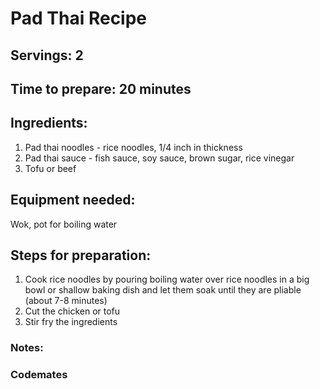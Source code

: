 # Pad Thai Recipe

## Servings: 2

## Time to prepare: 20 minutes

## Ingredients:
1. Pad thai noodles - rice noodles, 1/4 inch in thickness
2. Pad thai sauce - fish sauce, soy sauce, brown sugar, rice vinegar
3. Tofu or beef

## Equipment needed:
Wok, pot for boiling water

## Steps for preparation:
1. Cook rice noodles by pouring boiling water over rice noodles in a big bowl or shallow baking dish and let them soak until they are pliable (about 7-8 minutes)
2. Cut the chicken or tofu
3. Stir fry the ingredients


### Notes:



### Codemates #
